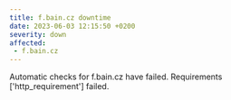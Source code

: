 ```yaml
---
title: f.bain.cz downtime
date: 2023-06-03 12:15:50 +0200
severity: down
affected:
 - f.bain.cz
---
```

Automatic checks for f.bain.cz have failed. Requirements ['http_requirement'] failed.
